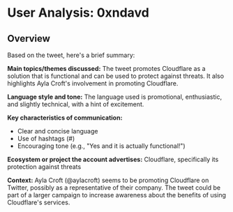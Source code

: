 # User Analysis: 0xndavd

## Overview

Based on the tweet, here's a brief summary:

**Main topics/themes discussed:**
The tweet promotes Cloudflare as a solution that is functional and can be used to protect against threats. It also highlights Ayla Croft's involvement in promoting Cloudflare.

**Language style and tone:**
The language used is promotional, enthusiastic, and slightly technical, with a hint of excitement.

**Key characteristics of communication:**

* Clear and concise language
* Use of hashtags (#)
* Encouraging tone (e.g., "Yes and it is actually functional!")

**Ecosystem or project the account advertises:**
Cloudflare, specifically its protection against threats

**Context:**
Ayla Croft (@aylacroft) seems to be promoting Cloudflare on Twitter, possibly as a representative of their company. The tweet could be part of a larger campaign to increase awareness about the benefits of using Cloudflare's services.